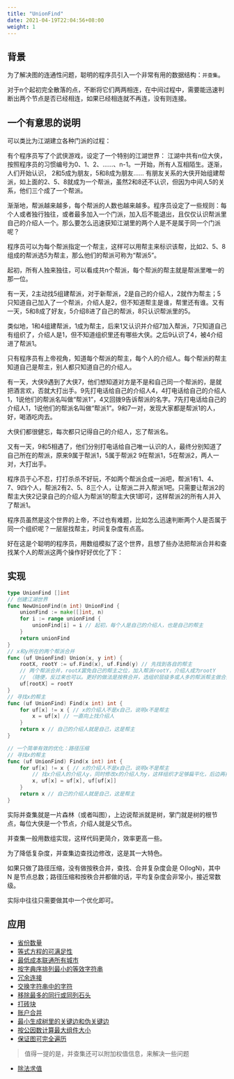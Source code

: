 ```yaml
---
title: "UnionFind"
date: 2021-04-19T22:04:56+08:00
weight: 1
---
```


## 背景
为了解决图的连通性问题，聪明的程序员引入一个非常有用的数据结构：`并查集`。
   
对于n个起初完全散落的点，不断将它们两两相连，在中间过程中，需要能迅速判断出两个节点是否已经相连，如果已经相连就不再连，没有则连接。

## 一个有意思的说明
可以类比为江湖建立各种门派的过程：

有个程序员写了个武侠游戏，设定了一个特别的江湖世界：
江湖中共有n位大侠，按照程序员的习惯编号为0、1、2、……、n-1。一开始，所有人互相陌生。逐渐，人们开始认识， 2和5成为朋友，5和8成为朋友…… 有朋友关系的大侠开始组建帮派，如上面的2、5、8就成为一个帮派，虽然2和8还不认识，但因为中间人5的关系，他们三个成了一个帮派。
   
渐渐地，帮派越来越多，每个帮派的人数也越来越多。程序员设定了一些规则：每个人或者独行独往，或者最多加入一个门派，加入后不能退出，且仅仅认识帮派里自己的介绍人一个。那么要怎么迅速获知江湖里的两个人是不是属于同一个门派呢？ 
  
程序员可以为每个帮派指定一个帮主，这样可以用帮主来标识该帮，比如2、5、8组成的帮派选5为帮主，那么他们的帮派可称为“帮派5”。

起初，所有人独来独往，可以看成共n个帮派，每个帮派的帮主就是帮派里唯一的那一位。

有一天，2主动找5组建帮派，对于新帮派，2是自己的介绍人，2就作为帮主；5只知道自己加入了一个帮派，介绍人是2，但不知道帮主是谁，帮里还有谁。又有一天，5和8成了好友，5介绍8进了自己的帮派，8只认识帮派里的5。

类似地，1和4组建帮派，1成为帮主，后来1又认识并介绍7加入帮派，7只知道自己有组织了，介绍人是1，但不知道组织里还有哪些大侠。之后9认识了4，被4介绍进了帮派1。

只有程序员有上帝视角，知道每个帮派的帮主，每个人的介绍人。每个帮派的帮主知道自己是帮主，别人都只知道自己的介绍人。

有一天，大侠9遇到了大侠7，他们想知道对方是不是和自己同一个帮派的，是就把酒言欢，否就大打出手。9先打电话给自己的介绍人4，4打电话给自己的介绍人1，1说他们的帮派名叫做“帮派1”，4又回拨9告诉帮派的名字。7先打电话给自己的介绍人1，1说他们的帮派名叫做“帮派1”。9和7一对，发现大家都是帮派1的人，好，喝酒吃肉去。
   
大侠们都很健忘，每次都只记得自己的介绍人，忘了帮派名。

又有一天，9和5相遇了，他们分别打电话给自己唯一认识的人，最终分别知道了自己所在的帮派，原来9属于帮派1，5属于帮派2
9在帮派1，5在帮派2，两人一对，大打出手。

程序员于心不忍，打打杀杀不好玩，不如两个帮派合成一派吧，帮派1有1、4、7、9四个人，帮派2有2、5、8三个人，让帮派二并入帮派1吧。只需要让帮派2的帮主大侠2记录自己的介绍人为帮派1的帮主大侠1即可，这样帮派2的所有人并入了帮派1。

程序员虽然是这个世界的上帝，不过也有难题，比如怎么迅速判断两个人是否属于同一个组织呢？一层层找帮主，时间复杂度有点高。

好在这是个聪明的程序员，用数组模拟了这个世界，且想了些办法把帮派合并和查找某个人的帮派这两个操作好好优化了下：
## 实现
```go
type UnionFind []int   
// 创建江湖世界
func NewUnionFind(n int) UnionFind {
	unionFind := make([]int, n)
	for i := range unionFind {
		unionFind[i] = i // 起初，每个人是自己的介绍人，也是自己的帮主
	}
	return unionFind
}   
// x和y所在的两个帮派合并
func (uf UnionFind) Union(x, y int) {
    rootX, rootY := uf.Find(x), uf.Find(y) // 先找到各自的帮主
    // 两个帮派合并，rootX罢免自己的帮主之位，加入帮派rootY，介绍人成为rootY
    // （随便，反过来也可以。更好的做法是按秩合并，选组织层级多或人多的帮派帮主做合并后帮派的帮主，进一步减少整个Union、Find操作的复杂度）
    uf[rootX] = rootY   
}   
// 寻找x的帮主
func (uf UnionFind) Find(x int) int {
	for uf[x] != x { // x的介绍人不是x自己，说明x不是帮主
		x = uf[x] // 一直向上找介绍人
	}
	return x // 自己的介绍人就是自己，这是帮主
}   

// 一个简单有效的优化：路径压缩
// 寻找x的帮主
func (uf UnionFind) Find(x int) int {
	for uf[x] != x { // x的介绍人不是x自己，说明x不是帮主
        // 找x介绍人的介绍人y，同时修改x的介绍人为y，这样组织才足够扁平化，后边再找帮主打电话的次数要少一些
		x, uf[x] = uf[x], uf[uf[x]]
	}
	return x // 自己的介绍人就是自己，这是帮主
}
```   
实际并查集就是一片森林（或者叫图），上边说帮派就是树，掌门就是树的根节点，每位大侠是一个节点，介绍人就是父节点。

并查集一般用数组实现，这样代码更简介，效率更高一些。

为了降低复杂度，并查集边查找边修改，这是其一大特色。

如果只做了路径压缩，没有做按秩合并，查找、合并复杂度会是 O(logN)，其中 N 是节点总数；路径压缩和按秩合并都做的话，平均复杂度会非常小，接近常数级。

实际中往往只需要做其中一个优化即可。

## 应用
- [省份数量](../number-of-provinces)
- [等式方程的可满足性](../satisfiability-of-equality-equations)
- [最低成本联通所有城市](../connecting-cities-with-minimum-cost)
- [按字典序排列最小的等效字符串](../lexicographically-smallest-equivalent-string)
- [冗余连接](../redundant-connection)
- [交换字符串中的字符](../smallest-string-with-swaps)
- [移除最多的同行或同列石头](../most-stones-removed-with-same-row-or-column)
- [打砖块](../bricks-falling-when-hit)
- [账户合并](../accounts-merge)
- [最小生成树里的关键边和伪关键边](../critical-and-pseudo-critical-edges-in-mst)
- [按公因数计算最大组件大小](../largest-component-size-by-common-factor)
- [保证图可完全遍历](../remove-max-number-of-edges-to-keep-graph-fully-traversable)

> 值得一提的是，并查集还可以附加权值信息，来解决一些问题

- [除法求值](../evaluate-division)